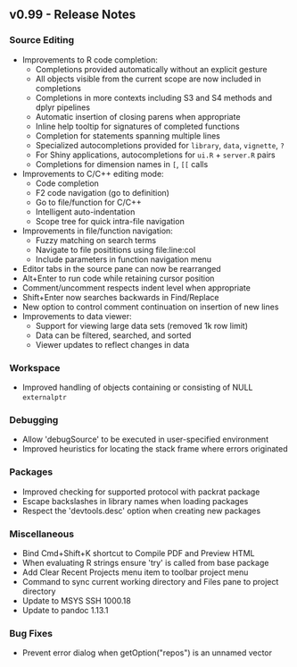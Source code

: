 
## v0.99 - Release Notes

### Source Editing

* Improvements to R code completion:
    - Completions provided automatically without an explicit gesture
    - All objects visible from the current scope are now included in completions
    - Completions in more contexts including S3 and S4 methods and dplyr pipelines
    - Automatic insertion of closing parens when appropriate
    - Inline help tooltip for signatures of completed functions
    - Completion for statements spanning multiple lines
    - Specialized autocompletions provided for `library`, `data`, `vignette`, `?`
    - For Shiny applications, autocompletions for `ui.R` + `server.R` pairs
    - Completions for dimension names in `[`, `[[` calls
* Improvements to C/C++ editing mode:
    - Code completion
    - F2 code navigation (go to definition)
    - Go to file/function for C/C++
    - Intelligent auto-indentation
    - Scope tree for quick intra-file navigation
* Improvements in file/function navigation:
    - Fuzzy matching on search terms
    - Navigate to file posititions using file:line:col
    - Include parameters in function navigation menu
* Editor tabs in the source pane can now be rearranged
* Alt+Enter to run code while retaining cursor position
* Comment/uncomment respects indent level when appropriate
* Shift+Enter now searches backwards in Find/Replace
* New option to control comment continuation on insertion of new lines
* Improvements to data viewer:
    - Support for viewing large data sets (removed 1k row limit)
    - Data can be filtered, searched, and sorted
    - Viewer updates to reflect changes in data

### Workspace

* Improved handling of objects containing or consisting of NULL `externalptr`

### Debugging

* Allow 'debugSource' to be executed in user-specified environment
* Improved heuristics for locating the stack frame where errors originated

### Packages

* Improved checking for supported protocol with packrat package
* Escape backslashes in library names when loading packages
* Respect the 'devtools.desc' option when creating new packages

### Miscellaneous

* Bind Cmd+Shift+K shortcut to Compile PDF and Preview HTML
* When evaluating R strings ensure 'try' is called from base package
* Add Clear Recent Projects menu item to toolbar project menu
* Command to sync current working directory and Files pane to project directory
* Update to MSYS SSH 1000.18
* Update to pandoc 1.13.1

### Bug Fixes

* Prevent error dialog when getOption("repos") is an unnamed vector




